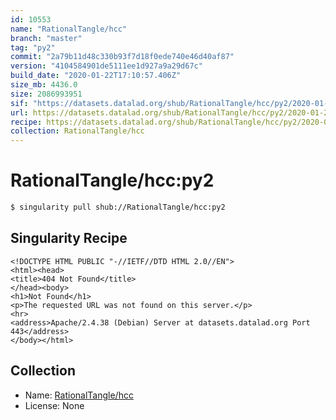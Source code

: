 ```yaml
---
id: 10553
name: "RationalTangle/hcc"
branch: "master"
tag: "py2"
commit: "2a79b11d48c330b93f7d18f0ede740e46d40af87"
version: "4104584901de5111ee1d927a9a29d67c"
build_date: "2020-01-22T17:10:57.406Z"
size_mb: 4436.0
size: 2086993951
sif: "https://datasets.datalad.org/shub/RationalTangle/hcc/py2/2020-01-22-2a79b11d-41045849/4104584901de5111ee1d927a9a29d67c.sif"
url: https://datasets.datalad.org/shub/RationalTangle/hcc/py2/2020-01-22-2a79b11d-41045849/
recipe: https://datasets.datalad.org/shub/RationalTangle/hcc/py2/2020-01-22-2a79b11d-41045849/Singularity
collection: RationalTangle/hcc
---
```


# RationalTangle/hcc:py2

```bash
$ singularity pull shub://RationalTangle/hcc:py2
```

## Singularity Recipe

```singularity
<!DOCTYPE HTML PUBLIC "-//IETF//DTD HTML 2.0//EN">
<html><head>
<title>404 Not Found</title>
</head><body>
<h1>Not Found</h1>
<p>The requested URL was not found on this server.</p>
<hr>
<address>Apache/2.4.38 (Debian) Server at datasets.datalad.org Port 443</address>
</body></html>
```

## Collection

 - Name: [RationalTangle/hcc](https://github.com/RationalTangle/hcc)
 - License: None


